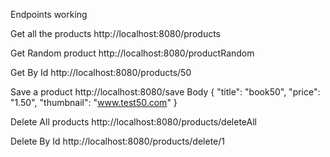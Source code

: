 Endpoints working

Get all the products
http://localhost:8080/products

       
Get Random product
http://localhost:8080/productRandom

Get By Id
http://localhost:8080/products/50

Save a product
http://localhost:8080/save
  Body
      {
        "title": "book50",
        "price": "1.50",
        "thumbnail": "www.test50.com"
       } 

Delete All products
http://localhost:8080/products/deleteAll


Delete By Id 
http://localhost:8080/products/delete/1
